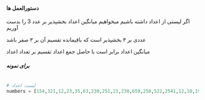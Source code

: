 #### دستورالعمل ها
اگر لیستی از اعداد داشته باشیم
میخواهیم میانگین اعداد بخشپذیر بر عدد 3 را بدست آوریم

عددی بر ۳ بخشپذیر است که باقیمانده تقسیم آن بر ۳ صفر باشد

میانگین اعداد برابر است با حاصل جمع اعداد تقسیم بر تعداد اعداد
#####  برای نمونه

```python

# لیست اعداد
numbers = [154,321,12,23,35,63,230,251,21,238,659,250,522,2541,12,10,19,18]

```



